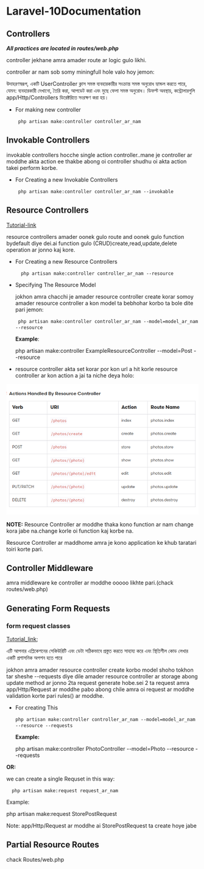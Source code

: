 # Laravel-10Documentation

## Controllers

***All practices are located in routes/web.php***

controller jekhane amra amader route ar logic gulo likhi.

controller ar nam sob somy miningfull hole valo hoy jemon:

উদাহরণস্বরূপ, একটি UserController ক্লাস সমস্ত ব্যবহারকারীর সংক্রান্ত সমস্ত অনুরোধ হ্যান্ডল করতে পারে, যেমন: ব্যবহারকারী দেখানো, তৈরি করা, আপডেট করা এবং মুছে ফেলা সমস্ত অনুরোধ। ডিফল্ট অবস্থায়, কন্ট্রোলারগুলি app/Http/Controllers ডিরেক্টরিতে সংরক্ষণ করা হয়।


* For making new controller

       php artisan make:controller controller_ar_nam


## Invokable Controllers

invokable controllers hocche single action controller..mane je controller ar moddhe akta action ee thakbe abong oi controller shudhu oi akta action takei perform korbe.


* For Creating a new Invokable Controllers

       php artisan make:controller controller_ar_nam --invokable


## Resource Controllers 

[Tutorial-link](https://www.youtube.com/watch?v=ejOWLTUIo8w)

resource controllers amader oonek gulo route and oonek gulo function bydefault diye dei.ai function gulo (CRUD)create,read,update,delete operation ar jonno kaj kore.


* For Creating a new Resource Controllers

        php artisan make:controller controller_ar_nam --resource

* Specifying The Resource Model

  jokhon amra chacchi je amader resource controller create korar somoy amader resource controller a kon model ta bebhohar korbo ta bole dite pari jemon:

       php artisan make:controller controller_ar_nam --model=model_ar_nam --resource

  **Example**:

  php artisan make:controller ExampleResourceController --model=Post --resource     
  
*  resource controller akta set korar por kon url a hit korle resource controller ar kon action a jai ta niche deya holo:

  ![image!](/Practice_laravel/Screenshot%20from%202023-08-31%2016-08-11.png "San Juan Mountains")

**NOTE:** Resource Controller ar moddhe thaka kono function ar nam change kora jabe na.change korle oi function kaj korbe na.

Resource Controller ar maddhome amra je kono application ke khub taratari toiri korte pari.

## Controller Middleware

amra middleware ke controller ar moddhe ooooo likhte pari.(chack routes/web.php)

## Generating Form Requests
  
   ###  form request classes 

   [Tutorial_link](https://www.youtube.com/watch?v=8oMLIWJsCoE);

এটি আপনার এপ্লিকেশনের সেকিউরিটি এবং ডেটা সঠিকভাবে প্রস্তুত করতে সাহায্য করে এবং স্থিতিশীল কোড লেখার একটি প্রশাসনিক অপশন হতে পারে

jokhon amra amader resource controller create korbo model shoho tokhon tar sheshe --requests diye dile amader resource controller ar storage abong update method ar jonno 2ta request generate hobe.sei 2 ta request amra app/Http/Request ar moddhe pabo abong chile amra oi request ar moddhe validation korte pari rules() ar moddhe.

* For creating This

      php artisan make:controller controller_ar_nam --model=model_ar_nam --resource --requests


  **Example:**

   php artisan make:controller PhotoController --model=Photo --resource --requests


**OR:**   

  we can create a single Requset in this way:

      php artisan make:request request_ar_nam


  Example:

  php artisan make:request StorePostRequest     

  
  Note: app/Http/Request ar moddhe ai StorePostRequest ta create hoye jabe  


## Partial Resource Routes

 chack Routes/web.php
